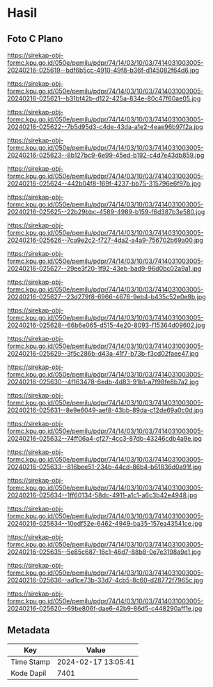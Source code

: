 # Hasil

## Foto C Plano

https://sirekap-obj-formc.kpu.go.id/050e/pemilu/pdpr/74/14/03/10/03/7414031003005-20240216-025619--bdf6b5cc-4910-49f8-b36f-d145082f64d6.jpg

https://sirekap-obj-formc.kpu.go.id/050e/pemilu/pdpr/74/14/03/10/03/7414031003005-20240216-025621--b31bf42b-d122-425a-834e-80c47f60ae05.jpg

https://sirekap-obj-formc.kpu.go.id/050e/pemilu/pdpr/74/14/03/10/03/7414031003005-20240216-025622--7b5d95d3-c4de-43da-a1e2-4eae96b97f2a.jpg

https://sirekap-obj-formc.kpu.go.id/050e/pemilu/pdpr/74/14/03/10/03/7414031003005-20240216-025623--8b127bc9-6e99-45ed-b192-c4d7e43db859.jpg

https://sirekap-obj-formc.kpu.go.id/050e/pemilu/pdpr/74/14/03/10/03/7414031003005-20240216-025624--442b04f8-169f-4237-bb75-315796e6f97b.jpg

https://sirekap-obj-formc.kpu.go.id/050e/pemilu/pdpr/74/14/03/10/03/7414031003005-20240216-025625--22b29bbc-4589-4989-b159-f6d387b3e580.jpg

https://sirekap-obj-formc.kpu.go.id/050e/pemilu/pdpr/74/14/03/10/03/7414031003005-20240216-025626--7ca9e2c2-f727-4da2-a4a9-756702b69a00.jpg

https://sirekap-obj-formc.kpu.go.id/050e/pemilu/pdpr/74/14/03/10/03/7414031003005-20240216-025627--29ee3f20-1f92-43eb-bad9-96d0bc02a9a1.jpg

https://sirekap-obj-formc.kpu.go.id/050e/pemilu/pdpr/74/14/03/10/03/7414031003005-20240216-025627--23d279f8-6966-4676-9eb4-b435c52e0e8b.jpg

https://sirekap-obj-formc.kpu.go.id/050e/pemilu/pdpr/74/14/03/10/03/7414031003005-20240216-025628--66b6e065-d515-4e20-8093-f15364d09602.jpg

https://sirekap-obj-formc.kpu.go.id/050e/pemilu/pdpr/74/14/03/10/03/7414031003005-20240216-025629--3f5c286b-d43a-41f7-b73b-f3cd02faee47.jpg

https://sirekap-obj-formc.kpu.go.id/050e/pemilu/pdpr/74/14/03/10/03/7414031003005-20240216-025630--4f163478-6edb-4d83-91b1-a7f98fe8b7a2.jpg

https://sirekap-obj-formc.kpu.go.id/050e/pemilu/pdpr/74/14/03/10/03/7414031003005-20240216-025631--8e9e6049-aef8-43bb-89da-c12de69a0c0d.jpg

https://sirekap-obj-formc.kpu.go.id/050e/pemilu/pdpr/74/14/03/10/03/7414031003005-20240216-025632--74ff06a4-cf27-4cc3-87db-43246cdb4a9e.jpg

https://sirekap-obj-formc.kpu.go.id/050e/pemilu/pdpr/74/14/03/10/03/7414031003005-20240216-025633--816bee51-234b-44cd-86b4-b61836d0a91f.jpg

https://sirekap-obj-formc.kpu.go.id/050e/pemilu/pdpr/74/14/03/10/03/7414031003005-20240216-025634--1ff60134-58dc-4911-a1c1-a6c3b42e4948.jpg

https://sirekap-obj-formc.kpu.go.id/050e/pemilu/pdpr/74/14/03/10/03/7414031003005-20240216-025634--10edf52e-6462-4949-ba35-157ea43541ce.jpg

https://sirekap-obj-formc.kpu.go.id/050e/pemilu/pdpr/74/14/03/10/03/7414031003005-20240216-025635--5e85c687-16c1-46d7-88b8-0e7e3198a9e1.jpg

https://sirekap-obj-formc.kpu.go.id/050e/pemilu/pdpr/74/14/03/10/03/7414031003005-20240216-025636--ad1ce73b-33d7-4cb5-8c60-d28772f7965c.jpg

https://sirekap-obj-formc.kpu.go.id/050e/pemilu/pdpr/74/14/03/10/03/7414031003005-20240216-025620--69be806f-dae6-42b9-86d5-c448290aff1e.jpg


## Metadata

| Key        | Value               |
| ---------- | ------------------- |
| Time Stamp | 2024-02-17 13:05:41 |
| Kode Dapil | 7401                |



